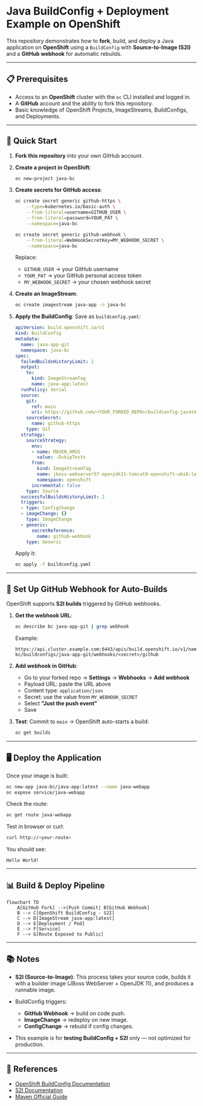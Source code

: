 # Java BuildConfig + Deployment Example on OpenShift

This repository demonstrates how to **fork**, build, and deploy a Java application on **OpenShift** using a `BuildConfig` with **Source-to-Image (S2I)** and a **GitHub webhook** for automatic rebuilds.

---

## 📋 Prerequisites

- Access to an **OpenShift** cluster with the `oc` CLI installed and logged in.
- A **GitHub** account and the ability to fork this repository.
- Basic knowledge of OpenShift Projects, ImageStreams, BuildConfigs, and Deployments.

---

## 🚀 Quick Start

1. **Fork this repository** into your own GitHub account.

2. **Create a project in OpenShift**:
   ```bash
   oc new-project java-bc
   ```

3. **Create secrets for GitHub access**:

   ```bash
   oc create secret generic github-https \
       --type=kubernetes.io/basic-auth \
       --from-literal=username=GITHUB_USER \
       --from-literal=password=YOUR_PAT \
       --namespace=java-bc
   ```

   ```bash
   oc create secret generic github-webhook \
       --from-literal=WebHookSecretKey=MY_WEBHOOK_SECRET \
       --namespace=java-bc
   ```

   Replace:

   * `GITHUB_USER` → your GitHub username
   * `YOUR_PAT` → your GitHub personal access token
   * `MY_WEBHOOK_SECRET` → your chosen webhook secret

4. **Create an ImageStream**:

   ```bash
   oc create imagestream java-app -n java-bc
   ```

5. **Apply the BuildConfig**:
   Save as `buildconfig.yaml`:

   ```yaml
   apiVersion: build.openshift.io/v1
   kind: BuildConfig
   metadata:
     name: java-app-git
     namespace: java-bc
   spec:
     failedBuildsHistoryLimit: 1
     output:
       to:
         kind: ImageStreamTag
         name: java-app:latest
     runPolicy: Serial
     source:
       git:
         ref: main
         uri: https://github.com/<YOUR_FORKED_REPO>/buildconfig-javatest.git
       sourceSecret:
         name: github-https
       type: Git
     strategy:
       sourceStrategy:
         env:
         - name: MAVEN_ARGS
           value: -DskipTests
         from:
           kind: ImageStreamTag
           name: jboss-webserver57-openjdk11-tomcat9-openshift-ubi8:latest
           namespace: openshift
         incremental: false
       type: Source
     successfulBuildsHistoryLimit: 2
     triggers:
     - type: ConfigChange
     - imageChange: {}
       type: ImageChange
     - generic:
         secretReference:
           name: github-webhook
       type: Generic
   ```

   Apply it:

   ```bash
   oc apply -f buildconfig.yaml
   ```

---

## 🔔 Set Up GitHub Webhook for Auto-Builds

OpenShift supports **S2I builds** triggered by GitHub webhooks.

1. **Get the webhook URL**:

   ```bash
   oc describe bc java-app-git | grep webhook
   ```

   Example:

   ```
   https://api.cluster.example.com:6443/apis/build.openshift.io/v1/namespaces/java-bc/buildconfigs/java-app-git/webhooks/<secret>/github
   ```

2. **Add webhook in GitHub**:

   * Go to your forked repo → **Settings** → **Webhooks** → **Add webhook**
   * Payload URL: paste the URL above
   * Content type: `application/json`
   * Secret: use the value from `MY_WEBHOOK_SECRET`
   * Select **"Just the push event"**
   * Save

3. **Test**: Commit to `main` → OpenShift auto-starts a build:

   ```bash
   oc get builds
   ```

---

## 🖥 Deploy the Application

Once your image is built:

```bash
oc new-app java-bc/java-app:latest --name java-webapp
oc expose service/java-webapp
```

Check the route:

```bash
oc get route java-webapp
```

Test in browser or curl:

```bash
curl http://<your-route>
```

You should see:

```
Hello World!
```

---

## 📊 Build & Deploy Pipeline

```mermaid
flowchart TD
    A[GitHub Fork] -->|Push Commit| B[GitHub Webhook]
    B --> C[OpenShift BuildConfig - S2I]
    C --> D[ImageStream java-app:latest]
    D --> E[Deployment / Pod]
    E --> F[Service]
    F --> G[Route Exposed to Public]
```

---

## 📚 Notes

* **S2I (Source-to-Image)**: This process takes your source code, builds it with a builder image (JBoss WebServer + OpenJDK 11), and produces a runnable image.
* BuildConfig triggers:

  * **GitHub Webhook** → build on code push.
  * **ImageChange** → redeploy on new image.
  * **ConfigChange** → rebuild if config changes.
* This example is for **testing BuildConfig + S2I** only — not optimized for production.

---

## 🔗 References

* [OpenShift BuildConfig Documentation](https://docs.openshift.com/container-platform/latest/cicd/builds/understanding-buildconfigs.html)
* [S2I Documentation](https://docs.openshift.com/container-platform/latest/cicd/builds/understanding-image-builds.html)
* [Maven Official Guide](https://maven.apache.org/guides/)
